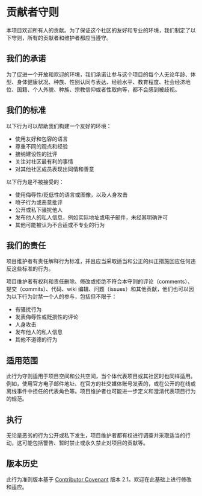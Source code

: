 # 贡献者守则

本项目欢迎所有人的贡献。为了保证这个社区的友好和专业的环境，我们制定了以下守则，所有的贡献者和维护者都应当遵守。

## 我们的承诺

为了促进一个开放和欢迎的环境，我们承诺让参与这个项目的每个人无论年龄、体型、身体健康状况、种族、性别认同与表达、经验水平、教育程度、社会经济地位、国籍、个人外貌、种族、宗教信仰或者性取向等，都不会感到被歧视。

## 我们的标准

以下行为可以帮助我们构建一个友好的环境：

* 使用友好和包容的语言
* 尊重不同的观点和经验
* 接纳建设性的批评
* 关注对社区最有利的事情
* 对其他社区成员表现出同情和善意

以下行为是不被接受的：

* 使用侮辱性/贬低性的语言或图像，以及人身攻击
* 喷子行为或恶意批评
* 公开或私下骚扰他人
* 发布他人的私人信息，例如实际地址或电子邮件，未经其明确许可
* 其他可能被认为不合适或不专业的行为

## 我们的责任

项目维护者有责任解释行为标准，并且应当采取适当和公正的纠正措施回应任何违反这些标准的行为。

项目维护者有权利和责任删除、修改或拒绝不符合本守则的评论（comments）、提交（commits）、代码、wiki 编辑、问题（issues）和其他贡献，他们也可以因为以下行为封禁一个人的参与，包括但不限于：

* 有骚扰行为
* 发表侮辱性或贬损性的评论
* 人身攻击
* 发布他人的私人信息
* 其他不道德的行为

## 适用范围

此行为守则适用于项目空间和公共空间，当个体代表项目或其社区时也同样适用。例如，使用官方电子邮件地址、在官方的社交媒体账号发表的，或在公开的在线或离线事件中担任的代表角色等。项目维护者也可能进一步定义和澄清代表项目行为的规范。

## 执行

无论是恶劣的行为公开或私下发生，项目维护者都有权进行调查并采取适当的行动，这可能包括警告、暂时禁止或永久禁止对项目的贡献等。

## 版本历史

此行为准则版本基于 [Contributor Covenant](https://www.contributor-covenant.org) 版本 2.1。欢迎在此基础上进行修改和适应。